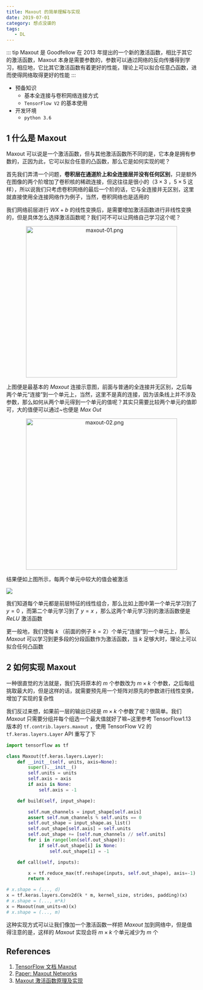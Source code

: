 ```yaml
---
title: Maxout 的简单理解与实现
date: 2019-07-01
category: 想点没谱的
tags:
   - DL
---
```


::: tip
Maxout 是 Goodfellow 在 2013 年提出的一个新的激活函数，相比于其它的激活函数，Maxout 本身是需要参数的，参数可以通过网络的反向传播得到学习，相应地，它比其它激活函数有着更好的性能，理论上可以拟合任意凸函数，进而使得网络取得更好的性能
:::

<!-- more -->

- 预备知识
   - 基本全连接与卷积网络连接方式
   - `TensorFlow V2` 的基本使用
- 开发环境
   - `python 3.6`

## 1 什么是 Maxout

Maxout 可以说是一个激活函数，但与其他激活函数所不同的是，它本身是拥有参数的，正因为此，它可以拟合任意的凸函数，那么它是如何实现的呢？

首先我们弄清一个问题，**卷积层在通道阶上和全连接层并没有任何区别**，只是额外在图像的两个阶增加了卷积核的稀疏连接，但这往往是很小的（$3 \times 3$ ，$5 \times 5$ 这样），所以说我们只考虑卷积网络的最后一个阶的话，它与全连接并无区别，这里就直接使用全连接网络作为例子，当然，卷积网络也是适用的

我们网络前层进行 $WX + b$ 的线性变换后，是需要增加激活函数进行非线性变换的，但是具体怎么选择激活函数呢？我们可不可以让网络自己学习这个呢？

<p align="center">
   <img src='../img/maxout/maxout-01.png' alt="maxout-01.png" width=400 />
</p>

上图便是最基本的 $Maxout$ 连接示意图，前面与普通的全连接并无区别，之后每两个单元“连接”到一个单元上，当然，这里不是真的连接，因为该条线上并不涉及参数，那么如何从两个单元得到一个单元的值呢？其实只需要比较两个单元的值即可，大的值便可以通过~也便是 $Max\ Out$

<p align="center">
   <img src='../img/maxout/maxout-02.png' alt="maxout-02.png" width=400 />
</p>

结果便如上图所示，每两个单元中较大的值会被激活

![](../img/maxout/maxout-03.png)

我们知道每个单元都是前层特征的线性组合，那么比如上图中第一个单元学习到了 $y = 0$ ，而第二个单元学习到了 $y = x$ ，那么这两个单元学习到的激活函数便是 $ReLU$ 激活函数

更一般地，我们使每 $k$ （前面的例子 $k = 2$）个单元“连接”到一个单元上，那么 $Maxout$ 可以学习到更多段的分段函数作为激活函数，当 $k$ 足够大时，理论上可以拟合任何凸函数

## 2 如何实现 Maxout

一种很直觉的方法就是，我们先将原本的 $m$ 个参数改为 $m \times k$ 个参数，之后每组挑取最大的，但是这样的话，就需要预先用一个矩阵对原先的参数进行线性变换，增加了实现的复杂性

我们反过来想，如果前一层的输出已经是 $m \times k$ 个参数了呢？很简单。我们 $Maxout$ 只需要分组并每个组选一个最大值就好了嘛~这里参考 TensorFlow1.13 版本的 `tf.contrib.layers.maxout` ，使用 TensorFlow V2 的 `tf.keras.layers.Layer` API 重写了下

```python
import tensorflow as tf

class Maxout(tf.keras.layers.Layer):
    def __init__(self, units, axis=None):
        super().__init__()
        self.units = units
        self.axis = axis
        if axis is None:
            self.axis = -1

    def build(self, input_shape):

        self.num_channels = input_shape[self.axis]
        assert self.num_channels % self.units == 0
        self.out_shape = input_shape.as_list()
        self.out_shape[self.axis] = self.units
        self.out_shape += [self.num_channels // self.units]
        for i in range(len(self.out_shape)):
            if self.out_shape[i] is None:
                self.out_shape[i] = -1

    def call(self, inputs):

        x = tf.reduce_max(tf.reshape(inputs, self.out_shape), axis=-1)
        return x

# x.shape = (..., d)
x = tf.keras.layers.Conv2d(k * m, kernel_size, strides, padding)(x)
# x.shape = (..., m*k)
x = Maxout(num_units=m)(x)
# x.shape = (..., m)
```

这种实现方式可以让我们像加一个激活函数一样把 $Maxout$ 加到网络中，但是值得注意的是，这样的 $Maxout$ 实现会将 $m \times k$ 个单元减少为 $m$ 个

## References

1. [TensorFlow 文档 Maxout](https://tensorflow.google.cn/api_docs/python/tf/contrib/layers/maxout?hl=en)
2. [Paper: Maxout Networks](https://arxiv.org/abs/1302.4389)
3. [Maxout 激活函数原理及实现](https://www.jianshu.com/p/710fd5d6d640)
